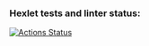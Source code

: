 ### Hexlet tests and linter status:
[![Actions Status](https://github.com/Smbsdream/layout-designer-project-lvl1/workflows/hexlet-check/badge.svg)](https://github.com/Smbsdream/layout-designer-project-lvl1/actions)
